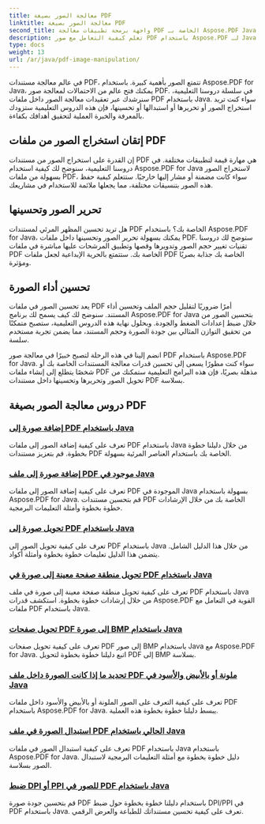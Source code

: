 ```yaml
---
title: معالجة الصور بصيغة PDF
linktitle: معالجة الصور بصيغة PDF
second_title: واجهة برمجة تطبيقات معالجة PDF الخاصة بـ Aspose.PDF Java
description: تعلم كيفية التعامل مع صور PDF باستخدام Aspose.PDF لـ Java. قم بتحويل الصور وتحريرها وتحسينها في مستندات PDF الخاصة بك دون عناء.
type: docs
weight: 13
url: /ar/java/pdf-image-manipulation/
---
```


في عالم معالجة مستندات PDF، تتمتع الصور بأهمية كبيرة. باستخدام Aspose.PDF for Java، يمكنك فتح عالم من الاحتمالات لمعالجة صور PDF. في سلسلة دروسنا التعليمية، سنرشدك عبر تعقيدات معالجة الصور داخل ملفات PDF باستخدام Java. سواء كنت تريد استخراج الصور أو تحريرها أو استبدالها أو تحسينها، فإن هذه الدروس التعليمية ستزودك بالمعرفة والخبرة العملية لتحقيق أهدافك بكفاءة.

## إتقان استخراج الصور من ملفات PDF

إن القدرة على استخراج الصور من مستندات PDF هي مهارة قيمة لتطبيقات مختلفة. في دروسنا التعليمية، سنوضح لك كيفية استخدام Aspose.PDF for Java لاستخراج الصور بسهولة من ملفات PDF، سواء كانت مضمنة أو مشار إليها خارجيًا. ستتعلم كيفية حفظ هذه الصور بتنسيقات مختلفة، مما يجعلها ملائمة للاستخدام في مشاريعك.

## تحرير الصور وتحسينها

هل تريد تحسين المظهر المرئي لمستندات PDF الخاصة بك؟ باستخدام Aspose.PDF for Java، يمكنك بسهولة تحرير الصور وتحسينها داخل ملفات PDF. ستوضح لك دروسنا تقنيات تغيير حجم الصور وتدويرها وقصها وتطبيق المرشحات عليها مباشرة في ملفات PDF الخاصة بك. ستتمتع بالحرية الإبداعية لجعل ملفات PDF الخاصة بك جذابة بصريًا ومؤثرة.

## تحسين أداء الصورة

يعد تحسين الصور في ملفات PDF أمرًا ضروريًا لتقليل حجم الملف وتحسين أداء المستند. سنوضح لك كيف يسمح لك برنامج Aspose.PDF for Java بتحسين الصور من خلال ضبط إعدادات الضغط والجودة. وبحلول نهاية هذه الدروس التعليمية، ستصبح متمكنًا من تحقيق التوازن المثالي بين جودة الصورة وحجم المستند، مما يضمن تجربة مستخدم سلسة.

انضم إلينا في هذه الرحلة لتصبح خبيرًا في معالجة صور PDF باستخدام Aspose.PDF for Java. سواء كنت مطورًا يسعى إلى تحسين قدرات معالجة المستندات الخاصة بك أو شخصًا يتطلع إلى إنشاء ملفات PDF مذهلة بصريًا، فإن هذه البرامج التعليمية ستمكنك من تحويل الصور وتحريرها وتحسينها داخل مستندات PDF بسلاسة.

## دروس معالجة الصور بصيغة PDF
### [إضافة صورة إلى PDF باستخدام Java](./add-image-to-pdf-using-java/)
تعرف على كيفية إضافة الصور إلى ملفات PDF باستخدام Java من خلال دليلنا خطوة بخطوة. قم بتعزيز مستندات PDF الخاصة بك باستخدام العناصر المرئية بسهولة.
### [إضافة صورة إلى ملف PDF موجود في Java](./add-image-to-an-existing-pdf-file-in-java/)
تعرف على كيفية إضافة الصور إلى ملفات PDF الموجودة في Java بسهولة باستخدام Aspose.PDF for Java. قم بتحسين مستندات PDF الخاصة بك من خلال الإرشادات خطوة بخطوة وأمثلة التعليمات البرمجية.
### [تحويل صورة إلى PDF باستخدام Java](./convert-an-image-to-pdf-using-java/)
تعرف على كيفية تحويل الصور إلى PDF باستخدام Java من خلال هذا الدليل الشامل. يتضمن هذا الدليل تعليمات خطوة بخطوة وأمثلة أكواد.
### [تحويل منطقة صفحة معينة إلى صورة في PDF باستخدام Java](./convert-particular-page-region-to-image-in-pdf-using-java/)
تعرف على كيفية تحويل منطقة صفحة معينة إلى صورة في ملف PDF باستخدام Java من خلال إرشادات خطوة بخطوة. استكشف قدرات Aspose.PDF القوية في التعامل مع ملفات PDF باستخدام Java.
### [تحويل صفحات PDF إلى صورة BMP باستخدام Java](./convert-pdf-pages-to-bmp-image-using-java/)
تعرف على كيفية تحويل صفحات PDF إلى صور BMP باستخدام Java مع Aspose.PDF for Java. اتبع دليلنا خطوة بخطوة لتحويل PDF إلى BMP بسلاسة.
### [تحديد ما إذا كانت الصورة داخل ملف PDF ملونة أو بالأبيض والأسود في Java](./identify-if-image-inside-pdf-is-colored-or-black-and-white-in-java/)
تعرف على كيفية التعرف على الصور الملونة أو بالأبيض والأسود داخل ملفات PDF باستخدام Aspose.PDF for Java. يبسط دليلنا خطوة بخطوة هذه العملية.
### [استبدال الصورة في ملف PDF الحالي باستخدام Java](./replace-image-in-existing-pdf-file-using-java/)
تعرف على كيفية استبدال الصور في ملفات PDF باستخدام Java باستخدام Aspose.PDF for Java. دليل خطوة بخطوة مع أمثلة التعليمات البرمجية لاستبدال الصور بسلاسة.
### [ضبط DPI أو PPI للصور في PDF باستخدام Java](./setting-dpi-or-ppi-of-images-in-pdf-using-java/)
قم بتحسين جودة صورة PDF باستخدام دليلنا خطوة بخطوة حول ضبط DPI/PPI في PDF باستخدام Java. تعرف على كيفية تحسين مستنداتك للطباعة والعرض الرقمي.